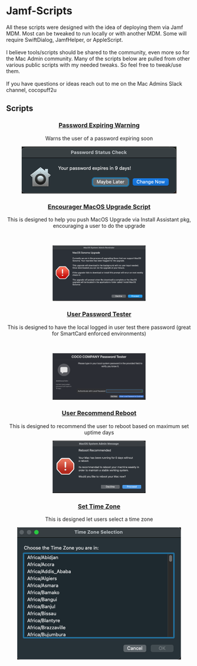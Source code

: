 # Jamf-Scripts
All these scripts were designed with the idea of deploying them via Jamf MDM. Most can be tweaked to run locally or with another MDM. Some will require SwiftDialog, JamfHelper, or AppleScript.
<br />
<br />
I believe tools/scripts should be shared to the community, even more so for the Mac Admin community. Many of the scripts below are pulled from other various public scripts with my needed tweaks. So feel free to tweak/use them.
<br />
<br />
If you have questions or ideas reach out to me on the Mac Admins Slack channel, cocopuff2u
<br />

## Scripts

### <p align="center"> [Password Expiring Warning](https://github.com/cocopuff2u/Jamf-Scripts/tree/e9726a40ae3d0c85901b81bdebf9cfaee3eff9c3/Password%20Expiring%20Warning) </p> 
<p align="center"> Warns the user of a password expiring soon </p> 
<p align="center">
<img src="https://github.com/cocopuff2u/Jamf-Scripts/blob/e180c6ff51823ef44a81a8d22f471d1d95888035/Password%20Expiring%20Warning/images/firstwindow.png">
</p>

### <p align="center"> [Encourager MacOS Upgrade Script](https://github.com/cocopuff2u/Jamf-Scripts/tree/aed85f88d759b35859bd2603e6ee099794a01680/Encourager%20(MacOS%20Upgrader%20Script))  </p> 
<p align="center"> This is designed to help you push MacOS Upgrade via Install Assistant pkg, encouraging a user to do the upgrade </p> 
<br />
<p align="center">
<img src="https://github.com/cocopuff2u/Jamf-Scripts/blob/440682a92426b6de0611e3156271bcb685b70525/Encourager%20(MacOS%20Upgrader%20Script)/images/firstwindow.png" width=50% height=50%>
</p>

### <p align="center"> [User Password Tester](https://github.com/cocopuff2u/Jamf-Scripts/tree/main/User%20Password%20Tester)  </p> 
<p align="center"> This is designed to have the local logged in user test there password (great for SmartCard enforced environments) </p> 
<br />
<p align="center">
<img src="https://github.com/cocopuff2u/Jamf-Scripts/blob/660c747b97d5187b8c9d75ef4213cee70bfdc834/User%20Password%20Tester/images/firstwindow.png" width=50% height=50%>
</p>

### <p align="center"> [User Recommend Reboot](https://github.com/cocopuff2u/Jamf-Scripts/tree/a85717d38bf522ecbe26fafaff94df51fdd85ca4/User%20Recommend%20Reboot) </p> 
<p align="center"> This is designed to recommend the user to reboot based on maximum set uptime days </p> 
<p align="center">
<img src="https://github.com/cocopuff2u/Jamf-Scripts/blob/93797f84db5149487ae2f7cab3abca728192b2bf/User%20Recommend%20Reboot/recommendrebootwindow.png" width=50% height=50%>
</p>

### <p align="center"> [Set Time Zone](https://github.com/cocopuff2u/Jamf-Scripts/tree/5884e9ec57f1f9c58b958df2725e36cc90dbd0f8/Set%20Time%20Zone) </p> 
<p align="center"> This is designed let users select a time zone </p> 
<p align="center">
<img src="https://github.com/cocopuff2u/Jamf-Scripts/blob/84457f9da900fc5f54a5968825ab2b1fd96dfdf9/Set%20Time%20Zone/firstwindow.png">
</p>
